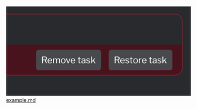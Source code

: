 ![Screenshot 2025-09-01 at 13.35.59.png](/assets/Screenshot%202025-09-01%20at%2013.35.59.png)<a href="/assets/example.md" target="_blank">example.md</a>
